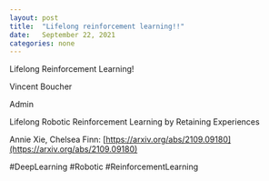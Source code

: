 ```yaml
---
layout: post
title:  "Lifelong reinforcement learning!!"
date:   September 22, 2021
categories: none
---
```


Lifelong Reinforcement Learning!

Vincent Boucher

Admin

Lifelong Robotic Reinforcement Learning by Retaining Experiences

Annie Xie, Chelsea Finn: [https://arxiv.org/abs/2109.09180](https://arxiv.org/abs/2109.09180)

#DeepLearning #Robotic #ReinforcementLearning

 

